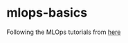 # mlops-basics
Following the MLOps tutorials from [here](https://github.com/graviraja/MLOps-Basics)
